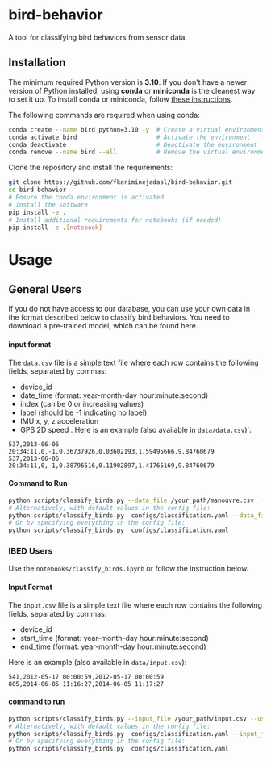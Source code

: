 # bird-behavior

A tool for classifying bird behaviors from sensor data.

## Installation

The minimum required Python version is **3.10**. If you don't have a newer version of Python installed, using **conda** or **miniconda** is the cleanest way to set it up. To install conda or miniconda, follow [these instructions](https://github.com/fkariminejadasl/ml-notebooks/blob/main/tutorial/python.md#setup-python).

The following commands are required when using conda:

```bash
conda create --name bird python=3.10 -y  # Create a virtual environment
conda activate bird                      # Activate the environment
conda deactivate                         # Deactivate the environment
conda remove --name bird --all           # Remove the virtual environment
```

Clone the repository and install the requirements:
```bash
git clone https://github.com/fkariminejadasl/bird-behavior.git
cd bird-behavior
# Ensure the conda environment is activated
# Install the software
pip install -e .
# Install additional requirements for notebooks (if needed)
pip install -e .[notebook]
```

# Usage

## General Users
If you do not have access to our database, you can use your own data in the format described below to classify bird behaviors. You need to download a pre-trained model, which can be found  here.

#### input format
The `data.csv` file is a simple text file where each row contains the following fields, separated by commas:
- device_id
- date_time (format: year-month-day hour:minute:second)
- index (can be 0 or increasing values)
- label (should be -1 indicating no label)
- IMU x, y, z acceleration
- GPS 2D speed
.
Here is an example (also available in `data/data.csv`)`:
```
537,2013-06-06 20:34:11,0,-1,0.36737926,0.03602193,1.59495666,9.84760679
537,2013-06-06 20:34:11,0,-1,0.38796516,0.11902897,1.41765169,9.84760679
```

#### Command to Run
```bash
python scripts/classify_birds.py --data_file /your_path/manouvre.csv  --model_checkpoint /your_path/model.pth --save_path /your_path/result
# Alternatively, with default values in the config file:
python scripts/classify_birds.py  configs/classification.yaml --data_file /your_path/data.csv 
# Or by specifying everything in the config file:
python scripts/classify_birds.py  configs/classification.yaml
```

### IBED Users

Use the `notebooks/classify_birds.ipynb` or follow the instruction below.

#### Input Format
The `input.csv` file is a simple text file where each row contains the following fields, separated by commas:
- device_id
- start_time (format: year-month-day hour:minute:second)
- end_time (format: year-month-day hour:minute:second)

Here is an example (also available in `data/input.csv`):
```
541,2012-05-17 00:00:59,2012-05-17 00:00:59
805,2014-06-05 11:16:27,2014-06-05 11:17:27
```

#### command to run
```bash
python scripts/classify_birds.py --input_file /your_path/input.csv --username your_user --password your_pass  --model_checkpoint /your_path/45_best.pth --save_path /your_path/result
# Alternatively, with default values in the config file:
python scripts/classify_birds.py  configs/classification.yaml --input_file /your_path/input.csv --username your_user --password your_pass 
# Or by specifying everything in the config file:
python scripts/classify_birds.py  configs/classification.yaml
```

